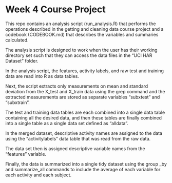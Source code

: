 # Week 4 Course Project

This repo contains an analysis script (run_analysis.R) that performs the operations described in the getting and cleaning data course project and a codebook (CODEBOOK.md) that describes the variables and summaries calculated.

The analysis script is designed to work when the user has their working directory set such that they can access the data files in the “UCI HAR Dataset” folder.

In the analysis script, the features, activity labels, and raw test and training data are read into R as data tables.

Next, the script extracts only measurements on mean and standard deviation from the X_test and X_train data using the grep command and the extracted measurements are stored as separate variables “subxtest” and “subxtrain”.

The test and training data tables are each combined into a single data table containing all the desired data, and then these tables are finally combined into a single table as a single data set defined as “alldata”.

In the merged dataset, descriptive activity names are assigned to the data using the “activitylabels” data table that was read from the raw data.

The data set then is assigned descriptive variable names from the “features” variable.

Finally, the data is summarized into a single tidy dataset using the group _by and summarize_all commands to include the average of each variable for each activity and each subject.
